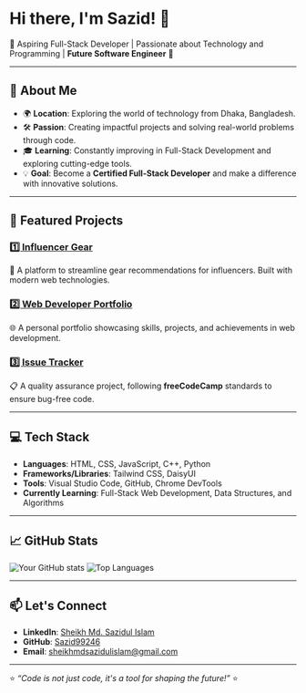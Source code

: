 # Hi there, I'm Sazid! 👋

🚀 Aspiring Full-Stack Developer | Passionate about Technology and Programming | **Future Software Engineer** 🌟

---

## 🌟 About Me
- 🌍 **Location**: Exploring the world of technology from Dhaka, Bangladesh.
- 🛠️ **Passion**: Creating impactful projects and solving real-world problems through code.
- 🎓 **Learning**: Constantly improving in Full-Stack Development and exploring cutting-edge tools.
- 💡 **Goal**: Become a **Certified Full-Stack Developer** and make a difference with innovative solutions.

---

## 📂 Featured Projects
### [1️⃣ Influencer Gear](https://github.com/Sazid99246/influencer-gear)
🔗 A platform to streamline gear recommendations for influencers. Built with modern web technologies.

### [2️⃣ Web Developer Portfolio](https://github.com/Sazid99246/web-developer-portfolio)
🌐 A personal portfolio showcasing skills, projects, and achievements in web development.

### [3️⃣ Issue Tracker](https://github.com/Sazid99246/issue-tracker)
📋 A quality assurance project, following **freeCodeCamp** standards to ensure bug-free code.

---

## 💻 Tech Stack
- **Languages**: HTML, CSS, JavaScript, C++, Python
- **Frameworks/Libraries**: Tailwind CSS, DaisyUI
- **Tools**: Visual Studio Code, GitHub, Chrome DevTools
- **Currently Learning**: Full-Stack Web Development, Data Structures, and Algorithms

---

## 📈 GitHub Stats
![Your GitHub stats](https://github-readme-stats.vercel.app/api?username=Sazid99246&show_icons=true&theme=radical&hide_title=true&include_all_commits=true)
![Top Languages](https://github-readme-stats.vercel.app/api/top-langs/?username=Sazid99246&layout=compact&theme=radical&hide_progress=true&&langs_count=8)

---

## 📫 Let's Connect
- **LinkedIn**: [Sheikh Md. Sazidul Islam](https://linkedin.com/in/sazidul-islam)
- **GitHub**: [Sazid99246](https://github.com/Sazid99246)
- **Email**: [sheikhmdsazidulislam@gmail.com](mailto:sheikhmdsazidulislam@gmail.com)

---

⭐️ _“Code is not just code, it's a tool for shaping the future!”_ ⭐️
